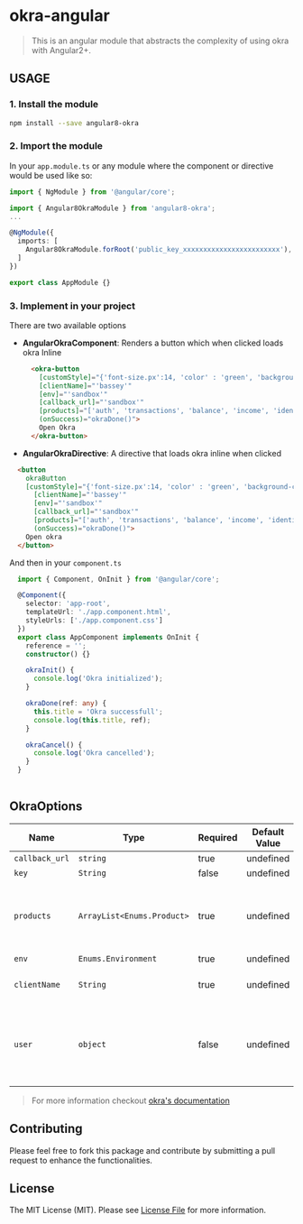 # okra-angular
> This is an angular module that abstracts the complexity of using okra with Angular2+.

## USAGE

### 1. Install the module
```sh
npm install --save angular8-okra
```

### 2. Import the module
In your `app.module.ts` or any module where the component or directive would be used like so:

```ts
import { NgModule } from '@angular/core';

import { Angular8OkraModule } from 'angular8-okra';
...

@NgModule({
  imports: [
    Angular8OkraModule.forRoot('public_key_xxxxxxxxxxxxxxxxxxxxxxxx'),
  ]
})

export class AppModule {}
```

### 3. Implement in your project
There are two available options

* **AngularOkraComponent**: Renders a button which when clicked loads okra Inline
  ```html
    <okra-button
      [customStyle]="{'font-size.px':14, 'color' : 'green', 'background-color' : 'coral'}"
      [clientName]="'bassey'" 
      [env]="'sandbox'" 
      [callback_url]="'sandbox'"
      [products]="['auth', 'transactions', 'balance', 'income', 'identity']" (onClose)="okraCancel()"
      (onSuccess)="okraDone()">
      Open Okra
    </okra-button>
  ```

*  **AngularOkraDirective**: A directive that loads okra inline when clicked
```html
  <button
    okraButton
    [customStyle]="{'font-size.px':14, 'color' : 'green', 'background-color' : 'coral'}"
      [clientName]="'bassey'" 
      [env]="'sandbox'" 
      [callback_url]="'sandbox'"
      [products]="['auth', 'transactions', 'balance', 'income', 'identity']" (onClose)="okraCancel()"
      (onSuccess)="okraDone()">
    Open okra
  </button>
```

And then in your `component.ts`
```ts
  import { Component, OnInit } from '@angular/core';

  @Component({
    selector: 'app-root',
    templateUrl: './app.component.html',
    styleUrls: ['./app.component.css']
  })
  export class AppComponent implements OnInit {
    reference = '';
    constructor() {}

    okraInit() {
      console.log('Okra initialized');
    }

    okraDone(ref: any) {
      this.title = 'Okra successfull';
      console.log(this.title, ref);
    }

    okraCancel() {
      console.log('Okra cancelled');
    }
  }
  
```


## OkraOptions

|Name                   | Type           | Required            | Default Value       | Description         |
|-----------------------|----------------|---------------------|---------------------|---------------------|
|  `callback_url `      | `string`       | true                |  undefined          | 
|  `key `               | `String`       | false               |  undefined          | Your public key from Okra.
|  `products`           | `ArrayList<Enums.Product>`| true     |  undefined          | The Okra products you want to use with the widget. list of products include: 'auth', 'transactions', 'balance', 'income', 'identity'
|  `env`                | `Enums.Environment`| true            |  undefined          | 
|  `clientName`         | `String`       | true                |  undefined          | Name of the customer using the widget on the application
|  `user`               | `object`       | false               |  undefined          | This contains some information of the user using the okra widget {fullname: 'USER_FULL_NAME',email: 'USER_EMAIL', bvn: 'USER_BVN'}



> For more information checkout [okra's documentation](https://docs.okra.ng)

## Contributing

Please feel free to fork this package and contribute by submitting a pull request to enhance the functionalities.

## License

The MIT License (MIT). Please see [License File](LICENSE.md) for more information.
